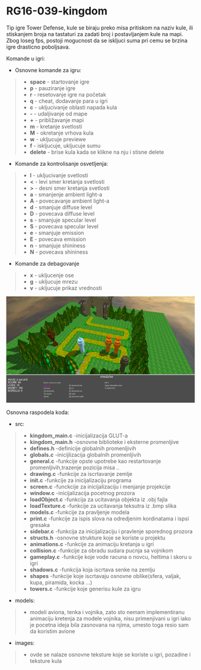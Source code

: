 # RG16-039-kingdom

Tip igre Tower Defense, kule se biraju preko misa pritiskom na naziv kule, ili stiskanjem broja na tastaturi za zadati broj i postavljanjem kule na mapi.
Zbog loseg fps, postoji mogucnost da se iskljuci suma pri cemu se brzina igre drasticno poboljsava.

Komande u igri:
 - Osnovne komande za igru:
 >- **space** - startovanje igre
 >- **p** - pauziranje igre
 >- **r** - resetovanje igre na početak
 >- **q** - cheat, dodavanje para u igri
 >- **c** - ukljucivanje oblasti napada kula
 >- **-** - udaljivanje od mape
 >- **+** - približavanje mapi
 >- **m** - kretanje svetlosti
 >- **M** - okretanje vrhova kula
 >- **w** - ukljucuje previewe
 >- **f** - iskljucuje, ukljucuje sumu
 >- **delete** - brise kula kada se klikne na nju i stisne delete
 
 - Komande za kontrolisanje osvetljenja:
 >- **l** - ukljucivanje svetlosti
 >- **<** - levi smer kretanja svetlosti
 >- **>** - desni smer kretanja svetlosti
 >- **a** - smanjenje ambient light-a
 >- **A** - povecavanje ambient light-a
 >- **d** - smanjuje diffuse level
 >- **D** - povecava diffuse level
 >- **s** - smanjuje specular level
 >- **S** - povecava specular level
 >- **e** - smanjuje emission
 >- **E** - povecava emission
 >- **n** - smanjuje shininess
 >- **N** - povecava shininess
 
 - Komande za debagovanje 
 >- **x** - ukljucenje ose
 >- **g** - ukljucuje mrezu
 >- **v** - ukljucuje prikaz vrednosti

 ![alt tag](./images/Kingdom.png)

Osnovna raspodela koda:
 - src:
 >- **kingdom_main.c** -inicijalizacija GLUT-a
 >- **kingdom_main.h** -osnovne biblioteke i eksterne promenljive
 >- **defines.h**      -definicije globalnih promenljivih
 >- **globals.c**      -inicijlizacija globalnih promenljivih
 >- **general.c**      -funkcije opste upotrebe kao restartovanje promenljivih,trazenje pozicija misa ..
 >- **drawing.c**      -funkcije za iscrtavanje zemlje
 >- **init.c**         -funkcije za inicijalizaciju programa
 >- **screen.c**       -funckcije za inicijalizaciju i menjanje projekcije
 >- **window.c**       -inicijalizacija pocetnog prozora
 >- **loadObject.c**   -funkcija za ucitavanja objekta iz .obj fajla
 >- **loadTexture.c**  -funkcije za ucitavanja teksutra iz .bmp slika
 >- **models.c**       -funkcije za pravljenje modela 
 >- **print.c**        -funkcije za ispis slova na odredjenim kordinatama i ispsi gresaka
 >- **sidebar.c**      -funkcija za inicijalizaciju i pravlenje sporednog prozora
 >- **structs.h**      -osnovne strukture koje se koriste u projektu
 >- **animations.c**   -funkcije za animaciju kretanja u igri
 >- **collision.c**    -funkcije za obradu sudara pucnja sa vojnikom
 >- **gameplay.c**     -funkcije koje vode racuna o novcu, heltima i skoru u igri
 >- **shadows.c**      -funkcija koja iscrtava senke na zemlju
 >- **shapes**         -funkcije koje iscrtavaju osnovne oblike(sfera, valjak, kupa, piramida, kocka ...)
 >- **towers.c**       -funkcije koje generisu kule za igru
 
 - models: 
 >- modeli aviona, tenka i vojnika, zato sto nemam implementiranu animaciju kretenja za modele vojnika, nisu primenjivani u igri iako je pocetna ideja bila zasnovana na njima, umesto toga resio sam da koristim avione
 
 - images:
 >- ovde se nalaze osnovne teksture koje se koriste u igri, pozadine i teksture kula